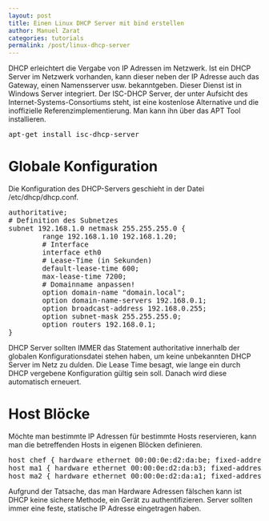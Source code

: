 ```yaml
---
layout: post
title: Einen Linux DHCP Server mit bind erstellen
author: Manuel Zarat
categories: tutorials
permalink: /post/linux-dhcp-server
---
```


<p>DHCP erleichtert die Vergabe von IP Adressen im Netzwerk. Ist ein DHCP Server im Netzwerk vorhanden, kann dieser neben der IP Adresse auch das Gateway, einen Namensserver usw. bekanntgeben. Dieser Dienst ist in Windows Server integriert. Der ISC-DHCP Server, der unter Aufsicht des Internet-Systems-Consortiums steht, ist eine kostenlose Alternative und die inoffizielle Referenzimplementierung. Man kann ihn über das APT Tool installieren.</p>

<!--excerpt_separator-->

<pre>apt-get install isc-dhcp-server</pre>

<h1>Globale Konfiguration</h1>

<p>Die Konfiguration des DHCP-Servers geschieht in der Datei /etc/dhcp/dhcp.conf.</p>

<pre>authoritative;
# Definition des Subnetzes
subnet 192.168.1.0 netmask 255.255.255.0 {
        range 192.168.1.10 192.168.1.20;
        # Interface
        interface eth0
        # Lease-Time (in Sekunden)
        default-lease-time 600;
        max-lease-time 7200;
        # Domainname anpassen!
        option domain-name "domain.local";
        option domain-name-servers 192.168.0.1;
        option broadcast-address 192.168.0.255;
        option subnet-mask 255.255.255.0;
        option routers 192.168.0.1;
}</pre>

<p>DHCP Server sollten IMMER das Statement authoritative innerhalb der globalen Konfigurationsdatei stehen haben, um keine unbekannten DHCP Server im Netz zu dulden. Die Lease Time besagt, wie lange ein durch DHCP vergebene Konfiguration gültig sein soll. Danach wird diese automatisch erneuert.</p>

<h1>Host Blöcke</h1>

<p>Möchte man bestimmte IP Adressen für bestimmte Hosts reservieren, kann man die betreffenden Hosts in eigenen Blöcken definieren.</p>

<pre>host chef { hardware ethernet 00:00:0e:d2:da:be; fixed-address 192.168.0.2; option host-name "chef"; }
host ma1 { hardware ethernet 00:00:0e:d2:da:b3; fixed-address 192.168.0.3; option host-name "ma1"; }
host ma2 { hardware ethernet 00:00:0e:d2:da:a1; fixed-address 192.168.0.4; option host-name "ma2"; }</pre>

<p>Aufgrund der Tatsache, das man Hardware Adressen fälschen kann ist DHCP keine sichere Methode, ein Gerät zu authentifizieren. Server sollten immer eine feste, statische IP Adresse eingetragen haben.</p>
